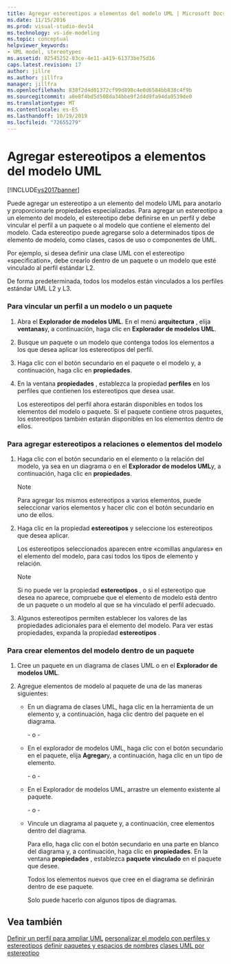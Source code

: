```yaml
---
title: Agregar estereotipos a elementos del modelo UML | Microsoft Docs
ms.date: 11/15/2016
ms.prod: visual-studio-dev14
ms.technology: vs-ide-modeling
ms.topic: conceptual
helpviewer_keywords:
- UML model, stereotypes
ms.assetid: 82545252-83ce-4e11-a419-61373be75d16
caps.latest.revision: 17
author: jillre
ms.author: jillfra
manager: jillfra
ms.openlocfilehash: 838f2d4d01372cf99d898c4e0d6584bb838c4f9b
ms.sourcegitcommit: a8e8f4bd5d508da34bbe9f2d4d9fa94da0539de0
ms.translationtype: MT
ms.contentlocale: es-ES
ms.lasthandoff: 10/19/2019
ms.locfileid: "72655279"
---
```

# <a name="add-stereotypes-to-uml-model-elements"></a>Agregar estereotipos a elementos del modelo UML
[!INCLUDE[vs2017banner](../includes/vs2017banner.md)]

Puede agregar un estereotipo a un elemento del modelo UML para anotarlo y proporcionarle propiedades especializadas. Para agregar un estereotipo a un elemento del modelo, el estereotipo debe definirse en un perfil y debe vincular el perfil a un paquete o al modelo que contiene el elemento del modelo. Cada estereotipo puede agregarse solo a determinados tipos de elemento de modelo, como clases, casos de uso o componentes de UML.

 Por ejemplo, si desea definir una clase UML con el estereotipo «specification», debe crearlo dentro de un paquete o un modelo que esté vinculado al perfil estándar L2.

 De forma predeterminada, todos los modelos están vinculados a los perfiles estándar UML L2 y L3.

### <a name="to-link-a-profile-to-a-model-or-a-package"></a>Para vincular un perfil a un modelo o un paquete

1. Abra el **Explorador de modelos UML**. En el menú **arquitectura** , elija **ventanas**y, a continuación, haga clic en **Explorador de modelos UML**.

2. Busque un paquete o un modelo que contenga todos los elementos a los que desea aplicar los estereotipos del perfil.

3. Haga clic con el botón secundario en el paquete o el modelo y, a continuación, haga clic en **propiedades**.

4. En la ventana **propiedades** , establezca la propiedad **perfiles** en los perfiles que contienen los estereotipos que desea usar.

     Los estereotipos del perfil ahora estarán disponibles en todos los elementos del modelo o paquete. Si el paquete contiene otros paquetes, los estereotipos también estarán disponibles en los elementos dentro de ellos.

### <a name="to-add-stereotypes-to-model-elements-or-relationships"></a>Para agregar estereotipos a relaciones o elementos del modelo

1. Haga clic con el botón secundario en el elemento o la relación del modelo, ya sea en un diagrama o en el **Explorador de modelos UML**y, a continuación, haga clic en **propiedades**.

    > [!NOTE]
    > Para agregar los mismos estereotipos a varios elementos, puede seleccionar varios elementos y hacer clic con el botón secundario en uno de ellos.

2. Haga clic en la propiedad **estereotipos** y seleccione los estereotipos que desea aplicar.

     Los estereotipos seleccionados aparecen entre «comillas angulares» en el elemento del modelo, para casi todos los tipos de elemento y relación.

    > [!NOTE]
    > Si no puede ver la propiedad **estereotipos** , o si el estereotipo que desea no aparece, compruebe que el elemento de modelo está dentro de un paquete o un modelo al que se ha vinculado el perfil adecuado.

3. Algunos estereotipos permiten establecer los valores de las propiedades adicionales para el elemento del modelo. Para ver estas propiedades, expanda la propiedad **estereotipos** .

### <a name="to-create-model-elements-within-a-package"></a>Para crear elementos del modelo dentro de un paquete

1. Cree un paquete en un diagrama de clases UML o en el **Explorador de modelos UML**.

2. Agregue elementos de modelo al paquete de una de las maneras siguientes:

    - En un diagrama de clases UML, haga clic en la herramienta de un elemento y, a continuación, haga clic dentro del paquete en el diagrama.

         \- o -

    - En el explorador de modelos UML, haga clic con el botón secundario en el paquete, elija **Agregar**y, a continuación, haga clic en un tipo de elemento.

         \- o -

    - En el Explorador de modelos UML, arrastre un elemento existente al paquete.

         \- o -

    - Vincule un diagrama al paquete y, a continuación, cree elementos dentro del diagrama.

         Para ello, haga clic con el botón secundario en una parte en blanco del diagrama y, a continuación, haga clic en **propiedades**. En la ventana **propiedades** , establezca **paquete vinculado** en el paquete que desee.

         Todos los elementos nuevos que cree en el diagrama se definirán dentro de ese paquete.

         Solo puede hacerlo con algunos tipos de diagramas.

## <a name="see-also"></a>Vea también
 [Definir un perfil para ampliar UML](../modeling/define-a-profile-to-extend-uml.md) [personalizar el modelo con perfiles y estereotipos](../modeling/customize-your-model-with-profiles-and-stereotypes.md) [definir paquetes y espacios de nombres](../modeling/define-packages-and-namespaces.md) [clases UML por estereotipo](http://code.msdn.microsoft.com/UML-Color-Classes-by-07de2b70)
